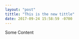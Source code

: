```yaml
---
layout: "post"
tittle: "This is the new tittle"
date: 2017-09-24 15:58:59 -0700
---
```


Some Content